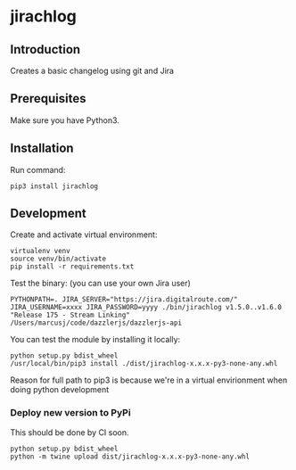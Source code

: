 # jirachlog

## Introduction

Creates a basic changelog using git and Jira

## Prerequisites

Make sure you have Python3.

## Installation

Run command:

    pip3 install jirachlog

## Development

Create and activate virtual environment:

    virtualenv venv
    source venv/bin/activate
    pip install -r requirements.txt

Test the binary: (you can use your own Jira user)

    PYTHONPATH=. JIRA_SERVER="https://jira.digitalroute.com/" JIRA_USERNAME=xxxx JIRA_PASSWORD=yyyy ./bin/jirachlog v1.5.0..v1.6.0 "Release 175 - Stream Linking" /Users/marcusj/code/dazzlerjs/dazzlerjs-api

You can test the module by installing it locally:

    python setup.py bdist_wheel
    /usr/local/bin/pip3 install ./dist/jirachlog-x.x.x-py3-none-any.whl

Reason for full path to pip3 is because we're in a virtual envirionment when doing python development

### Deploy new version to PyPi

This should be done by CI soon.

    python setup.py bdist_wheel
    python -m twine upload dist/jirachlog-x.x.x-py3-none-any.whl
